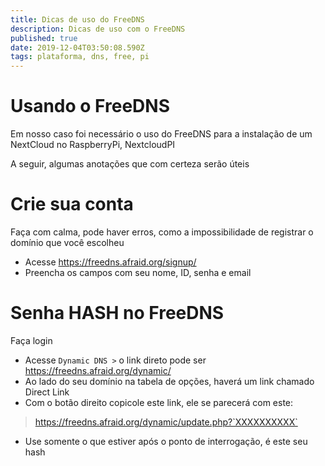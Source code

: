 ```yaml
---
title: Dicas de uso do FreeDNS
description: Dicas de uso com o FreeDNS
published: true
date: 2019-12-04T03:50:08.590Z
tags: plataforma, dns, free, pi
---
```


# Usando o FreeDNS
Em nosso caso foi necessário o uso do FreeDNS para a instalação de um NextCloud no RaspberryPi, NextcloudPI

A seguir, algumas anotações que com certeza serão úteis

# Crie sua conta
Faça com calma, pode haver erros, como a impossibilidade de registrar o domínio que você escolheu

- Acesse https://freedns.afraid.org/signup/
- Preencha os campos com seu nome, ID, senha e email


# Senha HASH no FreeDNS
Faça login

- Acesse `Dynamic DNS >` o link direto pode ser https://freedns.afraid.org/dynamic/
- Ao lado do seu domínio na tabela de opções, haverá um link chamado Direct Link
- Com o botão direito copicole este link, ele se parecerá com este:

> https://freedns.afraid.org/dynamic/update.php?`XXXXXXXXXX`

- Use somente o que estiver após o ponto de interrogação, é este seu hash